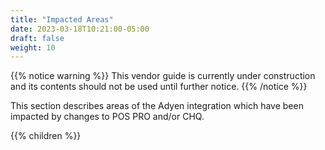 ```yaml
---
title: "Impacted Areas"
date: 2023-03-18T10:21:00-05:00
draft: false
weight: 10
---
```


{{% notice warning %}}
This vendor guide is currently under construction and its contents should not be used until further notice.
{{% /notice %}}

This section describes areas of the Adyen integration which have been impacted by changes to POS PRO and/or CHQ.

{{% children %}}
